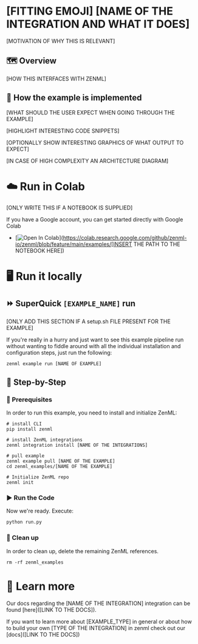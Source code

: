 # [FITTING EMOJI] [NAME OF THE INTEGRATION AND WHAT IT DOES]

[MOTIVATION OF WHY THIS IS RELEVANT]

## 🗺 Overview

[HOW THIS INTERFACES WITH ZENML]

## 🧰 How the example is implemented

[WHAT SHOULD THE USER EXPECT WHEN GOING THROUGH THE EXAMPLE]

[HIGHLIGHT INTERESTING CODE SNIPPETS]

[OPTIONALLY SHOW INTERESTING GRAPHICS OF WHAT OUTPUT TO EXPECT]

[IN CASE OF HIGH COMPLEXITY AN ARCHITECTURE DIAGRAM]

# ☁️ Run in Colab 
[ONLY WRITE THIS IF A NOTEBOOK IS SUPPLIED]

If you have a Google account, you can get started directly with Google Colab
- [![Open In Colab](https://colab.research.google.com/assets/colab-badge.svg)](https://colab.research.google.com/github/zenml-io/zenml/blob/feature/main/examples/[INSERT
THE PATH TO THE NOTEBOOK HERE])

# 🖥 Run it locally

## ⏩ SuperQuick `[EXAMPLE_NAME]` run
[ONLY ADD THIS SECTION IF A setup.sh FILE PRESENT FOR THE EXAMPLE]

If you're really in a hurry and just want to see this example pipeline run
without wanting to fiddle around with all the individual installation and
configuration steps, just run the following:

```shell
zenml example run [NAME OF EXAMPLE]
```

## 👣 Step-by-Step

### 📄 Prerequisites

In order to run this example, you need to install and initialize ZenML:

```shell
# install CLI
pip install zenml

# install ZenML integrations
zenml integration install [NAME OF THE INTEGRATIONS]

# pull example
zenml example pull [NAME OF THE EXAMPLE]
cd zenml_examples/[NAME OF THE EXAMPLE]

# Initialize ZenML repo
zenml init
```

### ▶️ Run the Code

Now we're ready. Execute:

```bash
python run.py
```

### 🧽 Clean up

In order to clean up, delete the remaining ZenML references.

```shell
rm -rf zenml_examples
```

# 📜 Learn more

Our docs regarding the [NAME OF THE INTEGRATION] integration can be found [here]([LINK TO THE DOCS]).

If you want to learn more about [EXAMPLE_TYPE] in general or about how to build your own [TYPE OF THE INTEGRATION] in zenml
check out our [docs]([LINK TO THE DOCS])
